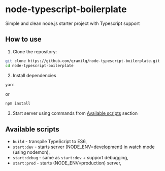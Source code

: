 # node-typescript-boilerplate

Simple and clean node.js starter project with Typescript support

## How to use

1. Clone the repository:

```sh
git clone https://github.com/qramilq/node-typescript-boilerplate.git
cd node-typescript-boilerplate
```

2. Install dependencies

```sh
yarn
```

or

```sh
npm install
```

3. Start server using commands from [Available scripts](#available-scripts) section

## Available scripts

- `build` - transpile TypeScript to ES6,
- `start:dev` - starts server (NODE_ENV=development) in watch mode (using nodemon),
- `start:debug` - same as `start:dev` + support debugging,
- `start:prod` - starts (NODE_ENV=production) server,
